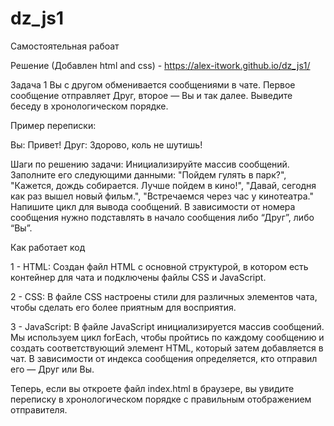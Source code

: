 # dz_js1
Самостоятельная рабоат 

Решение (Добавлен html and css) - https://alex-itwork.github.io/dz_js1/

Задача 1
Вы с другом обменивается сообщениями в чате. Первое сообщение отправляет Друг, второе — Вы и так далее. Выведите беседу в хронологическом порядке.

Пример переписки:

Вы: Привет!
Друг: Здорово, коль не шутишь!

Шаги по решению задачи:
Инициализируйте массив сообщений.
Заполните его следующими данными:
"Пойдем гулять в парк?",
"Кажется, дождь собирается. Лучше пойдем в кино!",
"Давай, сегодня как раз вышел новый фильм.",
"Встречаемся через час у кинотеатра."
Напишите цикл для вывода сообщений.
В зависимости от номера сообщения нужно подставлять в начало сообщения либо “Друг”, либо “Вы”.

Как работает код 

1 - HTML: Создан файл HTML с основной структурой, в котором есть контейнер для чата и подключены файлы CSS и JavaScript.


2 - CSS: В файле CSS настроены стили для различных элементов чата, чтобы сделать его более приятным для восприятия.


3 - JavaScript: В файле JavaScript инициализируется массив сообщений. Мы используем цикл forEach, чтобы пройтись по каждому сообщению и создать соответствующий элемент HTML, который затем добавляется в чат. В зависимости от индекса сообщения определяется, кто отправил его — Друг или Вы.



Теперь, если вы откроете файл index.html в браузере, вы увидите переписку в хронологическом порядке с правильным отображением отправителя.